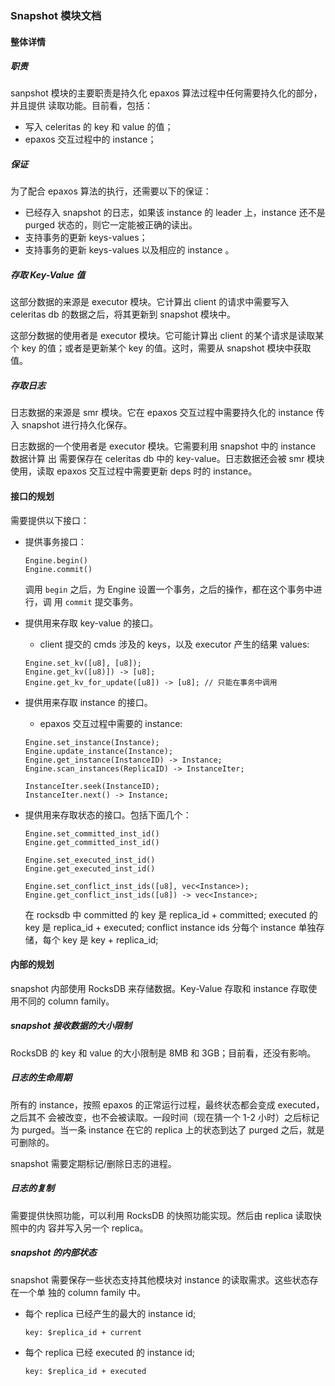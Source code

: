 ### Snapshot 模块文档

#### 整体详情

##### 职责

sanpshot 模块的主要职责是持久化 epaxos 算法过程中任何需要持久化的部分，并且提供
读取功能。目前看，包括：

- 写入 celeritas 的 key 和 value 的值；
- epaxos 交互过程中的 instance；

##### 保证

为了配合 epaxos 算法的执行，还需要以下的保证：

- 已经存入 snapshot 的日志，如果该 instance 的 leader 上，instance 还不是 purged
  状态的，则它一定能被正确的读出。
- 支持事务的更新 keys-values；
- 支持事务的更新 keys-values 以及相应的 instance 。

##### 存取 Key-Value 值

这部分数据的来源是 executor 模块。它计算出 client 的请求中需要写入 celeritas db
的数据之后，将其更新到 snapshot 模块中。

这部分数据的使用者是 executor 模块。它可能计算出 client 的某个请求是读取某个 key
的值；或者是更新某个 key 的值。这时，需要从 snapshot 模块中获取值。

##### 存取日志

日志数据的来源是 smr 模块。它在 epaxos 交互过程中需要持久化的 instance 传入
snapshot 进行持久化保存。

日志数据的一个使用者是 executor 模块。它需要利用 snapshot 中的 instance 数据计算
出 需要保存在 celeritas db 中的 key-value。日志数据还会被 smr 模块使用，读取
epaxos 交互过程中需要更新 deps 时的 instance。

#### 接口的规划

需要提供以下接口：

- 提供事务接口：

  ```
  Engine.begin()
  Engine.commit()
  ```

  调用 `begin` 之后，为 Engine 设置一个事务，之后的操作，都在这个事务中进行，调
  用 `commit` 提交事务。

- 提供用来存取 key-value 的接口。

  - client 提交的 cmds 涉及的 keys，以及 executor 产生的结果 values:

  ```
  Engine.set_kv([u8], [u8]);
  Engine.get_kv([u8)]) -> [u8];
  Engine.get_kv_for_update([u8]) -> [u8]; // 只能在事务中调用
  ```

- 提供用来存取 instance 的接口。

  - epaxos 交互过程中需要的 instance:

  ```
  Engine.set_instance(Instance);
  Engine.update_instance(Instance);
  Engine.get_instance(InstanceID) -> Instance;
  Engine.scan_instances(ReplicaID) -> InstanceIter;

  InstanceIter.seek(InstanceID);
  InstanceIter.next() -> Instance;
  ```

- 提供用来存取状态的接口。包括下面几个：

  ```
  Engine.set_committed_inst_id()
  Engine.get_committed_inst_id()

  Engine.set_executed_inst_id()
  Engine.get_executed_inst_id()

  Engine.set_conflict_inst_ids([u8], vec<Instance>);
  Engine.get_conflict_inst_ids([u8]) -> vec<Instance>;
  ```

  在 rocksdb 中 committed 的 key 是 replica_id + committed; executed 的 key 是
  replica_id + executed; conflict instance ids 分每个 instance 单独存储，每个
  key 是 key + replica_id;

#### 内部的规划

snapshot 内部使用 RocksDB 来存储数据。Key-Value 存取和 instance 存取使用不同的
column family。

##### snapshot 接收数据的大小限制

RocksDB 的 key 和 value 的大小限制是 8MB 和 3GB；目前看，还没有影响。

##### 日志的生命周期

所有的 instance，按照 epaxos 的正常运行过程，最终状态都会变成 executed，之后其不
会被改变，也不会被读取。一段时间（现在猜一个 1-2 小时）之后标记为 purged。当一条
instance 在它的 replica 上的状态到达了 purged 之后，就是可删除的。

snapshot 需要定期标记/删除日志的进程。

##### 日志的复制

需要提供快照功能，可以利用 RocksDB 的快照功能实现。然后由 replica 读取快照中的内
容并写入另一个 replica。

##### snapshot 的内部状态

snapshot 需要保存一些状态支持其他模块对 instance 的读取需求。这些状态存在一个单
独的 column family 中。

- 每个 replica 已经产生的最大的 instance id;
  ```
  key: $replica_id + current
  ```
- 每个 replica 已经 executed 的 instance id;
  ```
  key: $replica_id + executed
  ```
